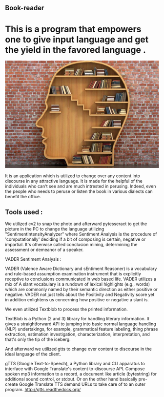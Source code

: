 ## Book-reader
# This is a program that empowers one to give input language and get the yield in the favored language . 
![](1_-T8oo_JoKkMxfnPKLt_Ciw.jpeg)

It is an application which is utilized to change over any content into discourse in any attractive language. It is made for the helpful of the individuals who can't see and are much intrested in perusing. Indeed, even the people who needs to peruse or listen the book in various dialects can benefit the office. 
## Tools used :
We utilized cv2 to snap the photo and afterward pytesseract to get the picture in the PC to change the language utilizing "SentimentIntensityAnalyzer" where Sentiment Analysis is the procedure of 'computationally' deciding if a bit of composing is certain, negative or impartial. It's otherwise called conclusion mining, determining the assessment or demeanor of a speaker. 

VADER Sentiment Analysis : 

VADER (Valence Aware Dictionary and sEntiment Reasoner) is a vocabulary and rule-based assumption examination instrument that is explicitly receptive to conclusions communicated in web based life. VADER utilizes a mix of A slant vocabulary is a rundown of lexical highlights (e.g., words) which are commonly named by their semantic direction as either positive or negative. VADER not just tells about the Positivity and Negativity score yet in addition enlightens us concerning how positive or negative a slant is. 

We even utilized Textblob to process the printed information. 

TextBlob is a Python (2 and 3) library for handling literary information. It gives a straightforward API to jumping into basic normal language handling (NLP) undertakings, for example, grammatical feature labeling, thing phrase extraction, estimation investigation, characterization, interpretation, and that's only the tip of the iceberg. 

And afterward we utilized gtts to change over content to discourse in the ideal language of the client. 

gTTS (Google Text-to-Speech), a Python library and CLI apparatus to interface with Google Translate's content to-discourse API. Compose spoken mp3 information to a record, a document like article (bytestring) for additional sound control, or stdout. Or on the other hand basically pre-create Google Translate TTS demand URLs to take care of to an outer program. http://gtts.readthedocs.org/
